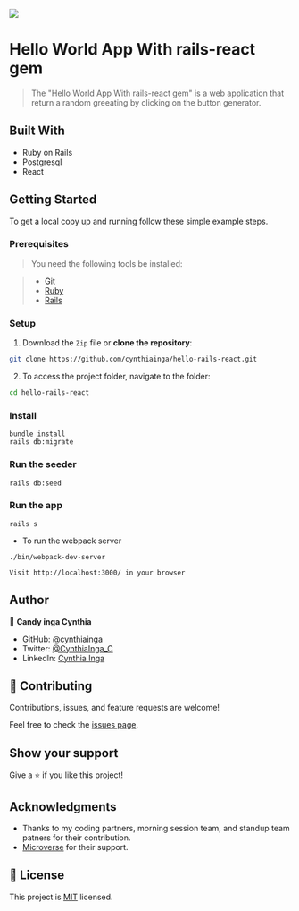 ![](https://img.shields.io/badge/Microverse-blueviolet)

# Hello World App With rails-react gem

> The "Hello World App With rails-react gem" is a web application that return a random greeating by clicking on the button generator.

## Built With

- Ruby on Rails
- Postgresql
- React

## Getting Started

To get a local copy up and running follow these simple example steps.

### Prerequisites

> You need the following tools be installed:

> - [Git](https://www.linode.com/docs/guides/how-to-install-git-on-linux-mac-and-windows/)
> - [Ruby](https://github.com/microverseinc/curriculum-ruby/blob/main/simple-ruby/articles/ruby_installation_instructions.md)
> - [Rails](https://www.tutorialspoint.com/ruby-on-rails/rails-installation.htm)
### Setup

1. Download the `Zip` file or **clone the repository**:

```bash
git clone https://github.com/cynthiainga/hello-rails-react.git
```
2. To access the project folder, navigate to the folder:

```bash
cd hello-rails-react
```

### Install

```
bundle install
rails db:migrate
```

### Run the seeder
```
rails db:seed
```

### Run the app

```
rails s
```

- To run the webpack server
    
```
./bin/webpack-dev-server
```

```
Visit http://localhost:3000/ in your browser
```

## Author

👤 **Candy inga Cynthia**

- GitHub: [@cynthiainga](https://github.com/cynthiainga)
- Twitter: [@CynthiaInga_C](https://twitter.com/CynthiaInga_C)
- LinkedIn: [Cynthia Inga](https://www.linkedin.com/in/cynthia-inga/)

## 🤝 Contributing

Contributions, issues, and feature requests are welcome!

Feel free to check the [issues page](https://github.com/cynthiainga/hello-rails-react/issues).

## Show your support

Give a ⭐️ if you like this project!

## Acknowledgments

- Thanks to my coding partners, morning session team, and standup team patners for their contribution.
- [Microverse](https://www.microverse.org/) for their support.

## 📝 License

This project is [MIT](./MIT.md) licensed.
